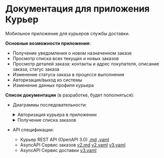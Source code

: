 # Документация для приложения Курьер
Мобильное приложение для курьеров службы доставки.

**Основные возможности приложения:** 
- Получение уведомления о новом назначенном заказе
- Просмотр списка всех текущих и новых заказов
- Просмотр деталей заказа: контакты и адрес покупателя, описание заказа, статус заказа
- Изменение статуса заказа в процессе выполнения
- Авторизация/выход из системы
- Изменение данных профиля курьера



**Список документации** (в разработке, будет пополняться):
- Диаграммы последовательности:
  <details>
  <summary>Авторизация курьера в приложении</summary>

  ```mermaid
  sequenceDiagram
      actor user as Пользователь
      participant app as Мобильное приложение
      participant auth_service as Сервис аутентификации
      participant user_service as Сервис пользователей
      participant jwt as JWT-сервер
  
      user ->> app: Ввод логина и пароля
      app ->> +auth_service: Отправка данных авторизации
      auth_service ->> +user_service: Запрос данных пользователя
  
      alt Пользователь не найден
      user_service -->> auth_service: Пользователь не найден
      auth_service ->> app: Ошибка 404 Not Found 
      app ->> user: Необходима регистрация
      else Введен неправильный пароль
      user_service -->> auth_service: Неправильный пароль
      auth_service ->> app: Ошибка 401 Unauthorized 
      app ->> user: Введите верный пароль
      else Пользователь авторизован
      user_service -->> -auth_service: Возврат данных пользователя
      auth_service ->> +jwt: Запрос генерации токена
      jwt ->> jwt: Генерация токена
      jwt ->> -auth_service: JWT токен
      auth_service ->> -app: 200 Успешная авторизация. Возврат токена    
      app ->> app: Токен сохранён в БД
      app ->> user: Авторизация успешна
      end
  ```
  </details>
  <details>
  <summary>Получение списка заказов</summary>
    
  ```mermaid
  sequenceDiagram
      actor user as Курьер    
      participant app as Мобильное приложение
      participant db_mobile as БД устройства
      participant order_service as Сервис заказов
      participant notification_service as Сервис уведомлений 
  
      notification_service -->> app : Уведомление о новых заказах
      app -->> user : Есть новые заказы
      user ->> +app : Посмотреть новые заказы 
      
      par Загрузка сохраненных заказов из локальной базы
          app ->> +db_mobile :Запрос сохраненных заказов из локальной базы
          db_mobile ->> -app : Список сохраненных заказов
          app ->> user : Отображение списка сохраненных заказов
      and Загрузка новых заказов из сервиса заказов
          app ->> +order_service : Запрос новых заказов
      alt Новых заказов нет
          order_service -->> app : Пустой список
          app ->> user : Отображение списка сохраненных заказов из БД
      else Есть новые заказы
          order_service -->> app : Список новых заказов
          app ->> db_mobile : Сохранение новых заказов в локальной базе  
          app ->> user : Отображение обновленного списка всех заказов
      else Ошибка при выполнении запроса
          order_service -->> -app : Ошибка
          app ->> db_mobile : Логирование ошибки
          app ->> -user : Сообщение об ошибке    
      end
      end
  ```
  </details>  
 
- API спецификации:
  - Курьер REST API (OpenAPI 3.0) [.md](https://github.com/anna-it-sa/courier-delivery-service/blob/main/rest_api_courier.md)  [.yaml](https://github.com/anna-it-sa/courier-delivery-service/blob/main/rest_api_courier.yml)
  - AsyncAPI Сервис заказов [v2.md](https://github.com/anna-it-sa/courier-delivery-service/blob/main/kafka_api_order_v2.md)  [v2.yaml](https://github.com/anna-it-sa/courier-delivery-service/blob/main/kafka_api_order_v2.yaml)  [v3.yaml](https://github.com/anna-it-sa/courier-delivery-service/blob/main/kafka_api_order_v3.yaml)
  - AsyncAPI Сервис доставки [v3.yaml](https://github.com/anna-it-sa/courier-delivery-service/blob/main/kafka_api_delivery_v3.yaml) 

